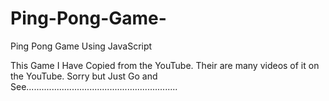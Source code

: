 # Ping-Pong-Game-
Ping Pong Game Using JavaScript

This Game I Have Copied from the YouTube. Their are many videos of it on the YouTube.
Sorry but Just Go and See............................................................
